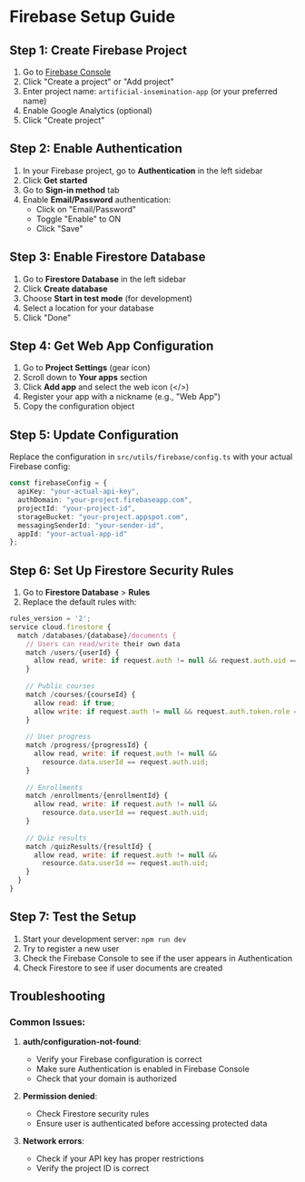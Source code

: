 # Firebase Setup Guide

## Step 1: Create Firebase Project

1. Go to [Firebase Console](https://console.firebase.google.com/)
2. Click "Create a project" or "Add project"
3. Enter project name: `artificial-insemination-app` (or your preferred name)
4. Enable Google Analytics (optional)
5. Click "Create project"

## Step 2: Enable Authentication

1. In your Firebase project, go to **Authentication** in the left sidebar
2. Click **Get started**
3. Go to **Sign-in method** tab
4. Enable **Email/Password** authentication:
   - Click on "Email/Password"
   - Toggle "Enable" to ON
   - Click "Save"

## Step 3: Enable Firestore Database

1. Go to **Firestore Database** in the left sidebar
2. Click **Create database**
3. Choose **Start in test mode** (for development)
4. Select a location for your database
5. Click "Done"

## Step 4: Get Web App Configuration

1. Go to **Project Settings** (gear icon)
2. Scroll down to **Your apps** section
3. Click **Add app** and select the web icon (</>)
4. Register your app with a nickname (e.g., "Web App")
5. Copy the configuration object

## Step 5: Update Configuration

Replace the configuration in `src/utils/firebase/config.ts` with your actual Firebase config:

```typescript
const firebaseConfig = {
  apiKey: "your-actual-api-key",
  authDomain: "your-project.firebaseapp.com",
  projectId: "your-project-id",
  storageBucket: "your-project.appspot.com",
  messagingSenderId: "your-sender-id",
  appId: "your-actual-app-id"
};
```

## Step 6: Set Up Firestore Security Rules

1. Go to **Firestore Database** > **Rules**
2. Replace the default rules with:

```javascript
rules_version = '2';
service cloud.firestore {
  match /databases/{database}/documents {
    // Users can read/write their own data
    match /users/{userId} {
      allow read, write: if request.auth != null && request.auth.uid == userId;
    }
    
    // Public courses
    match /courses/{courseId} {
      allow read: if true;
      allow write: if request.auth != null && request.auth.token.role == 'admin';
    }
    
    // User progress
    match /progress/{progressId} {
      allow read, write: if request.auth != null && 
        resource.data.userId == request.auth.uid;
    }
    
    // Enrollments
    match /enrollments/{enrollmentId} {
      allow read, write: if request.auth != null && 
        resource.data.userId == request.auth.uid;
    }
    
    // Quiz results
    match /quizResults/{resultId} {
      allow read, write: if request.auth != null && 
        resource.data.userId == request.auth.uid;
    }
  }
}
```

## Step 7: Test the Setup

1. Start your development server: `npm run dev`
2. Try to register a new user
3. Check the Firebase Console to see if the user appears in Authentication
4. Check Firestore to see if user documents are created

## Troubleshooting

### Common Issues:

1. **auth/configuration-not-found**: 
   - Verify your Firebase configuration is correct
   - Make sure Authentication is enabled in Firebase Console
   - Check that your domain is authorized

2. **Permission denied**:
   - Check Firestore security rules
   - Ensure user is authenticated before accessing protected data

3. **Network errors**:
   - Check if your API key has proper restrictions
   - Verify the project ID is correct
